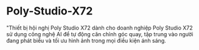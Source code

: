 # Poly-Studio-X72
"Thiết bị hội nghị Poly Studio X72 dành cho doanh nghiệp Poly Studio X72 sử dụng công nghệ AI để tự động căn chỉnh góc quay, tập trung vào người đang phát biểu và tối ưu hình ảnh trong mọi điều kiện ánh sáng. 

